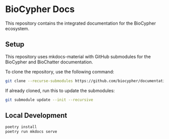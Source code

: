 # BioCypher Docs

This repository contains the integrated documentation for the BioCypher
ecosystem.

## Setup

This repository uses mkdocs-material with GitHub submodules for the BioCypher
and BioChatter documentation.

To clone the repository, use the following command:

```bash
git clone --recurse-submodules https://github.com/biocypher/documentation.git
```

If already cloned, run this to update the submodules:

```bash
git submodule update --init --recursive
```

## Local Development

```bash
poetry install
poetry run mkdocs serve
```

